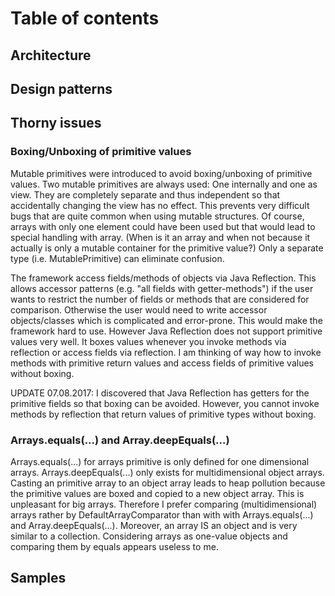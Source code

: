 # Table of contents
## Architecture
## Design patterns
## Thorny issues

### Boxing/Unboxing of primitive values
Mutable primitives were introduced to avoid boxing/unboxing of primitive values.
Two mutable primitives are always used: One internally and one as view.
They are completely separate and thus independent so that accidentally changing the view has no effect.
This prevents very difficult bugs that are quite common when using mutable structures.
Of course, arrays with only one element could have been used but that would lead to special handling with array.
(When is it an array and when not because it actually is only a mutable container for the primitive value?)
Only a separate type (i.e. MutablePrimitive) can eliminate confusion.

The framework access fields/methods of objects via Java Reflection. This allows accessor patterns (e.g. "all fields with getter-methods") 
if the user wants to restrict the number of fields or methods that are considered for comparison.
Otherwise the user would need to write accessor objects/classes which is complicated and error-prone.
This would make the framework hard to use. However Java Reflection does not support primitive values very well.
It boxes values whenever you invoke methods via reflection or access fields via reflection.
I am thinking of way how to invoke methods with primitive return values and access fields of primitive values without boxing.

UPDATE 07.08.2017:
I discovered that Java Reflection has getters for the primitive fields so that boxing can be avoided.
However, you cannot invoke methods by reflection that return values of primitive types without boxing.

### Arrays.equals(...) and Array.deepEquals(...)
Arrays.equals(...) for arrays primitive is only defined for one dimensional arrays.
Arrays.deepEquals(...) only exists for multidimensional object arrays.
Casting an primitive array to an object array leads to heap pollution
because the primitive values are boxed and copied to a new object array.
This is unpleasant for big arrays. Therefore I prefer comparing (multidimensional) arrays rather by DefaultArrayComparator than with
with Arrays.equals(...) and Array.deepEquals(...). Moreover, an array IS an object and is very similar to a collection.
Considering arrays as one-value objects and comparing them by equals appears useless to me.

## Samples